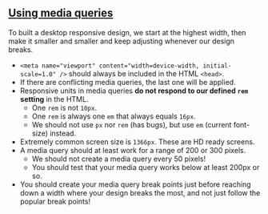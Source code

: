 ## [Using media queries](https://developer.mozilla.org/en-US/docs/Web/CSS/CSS_media_queries/Using_media_queries)

To built a desktop responsive design, we start at the highest width, then make it smaller and smaller and keep adjusting whenever our design breaks.

- `<meta name="viewport" content="width=device-width, initial-scale=1.0" />` should always be included in the HTML `<head>`.
- If there are conflicting media queries, the last one will be applied.
- Responsive units in media queries **do not respond to our defined `rem` setting** in the HTML.
  - One `rem` is not `10px`.
  - One `rem` is always one `em` that always equals `16px`.
  - We should not use `px` nor `rem` (has bugs), but use `em` (current font-size) instead.
- Extremely common screen size is `1366px`. These are HD ready screens.
- A media query should at least work for a range of 200 or 300 pixels.
  - We should not create a media query every 50 pixels!
  - You should test that your media query works below at least 200px or so.
- You should create your media query break points just before reaching down a width where your design breaks the most, and not just follow the popular break points!
